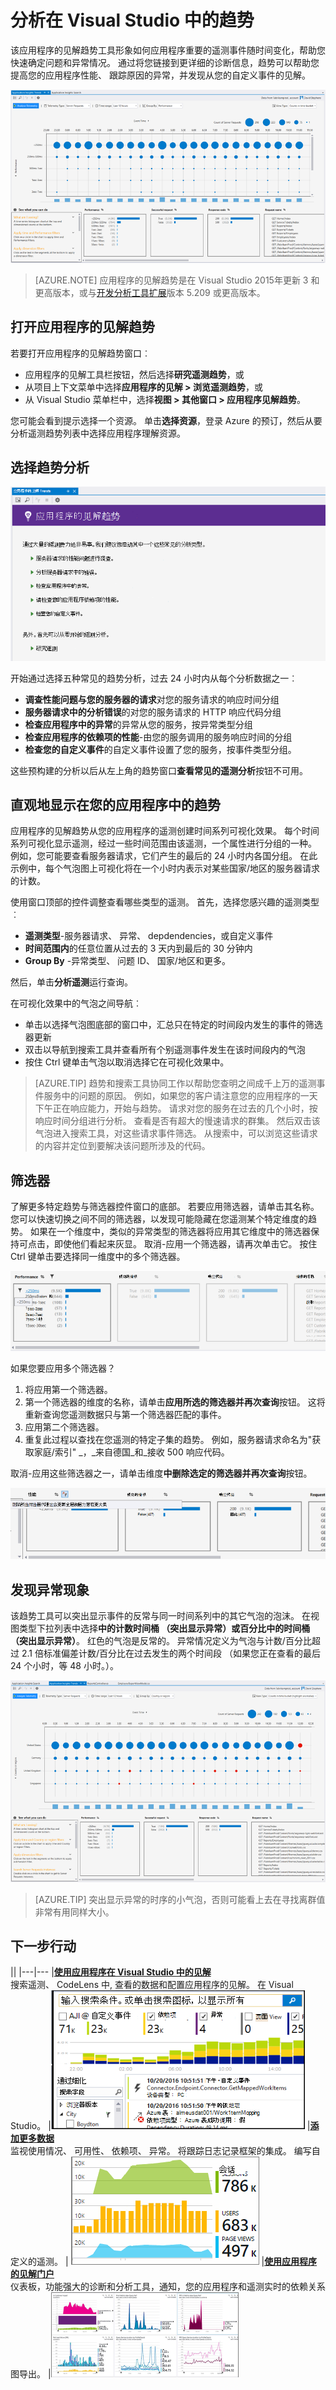 <properties 
    pageTitle="在 Visual Studio 中的趋势分析 |Microsoft Azure" 
    description="分析、 直观显示和浏览您应用程序的见解遥测在 Visual Studio 中的趋势。" 
    services="application-insights" 
    documentationCenter=".net"
    authors="numberbycolors" 
    manager="douge"/>

<tags 
    ms.service="application-insights" 
    ms.workload="tbd" 
    ms.tgt_pltfrm="ibiza" 
    ms.devlang="na" 
    ms.topic="get-started-article" 
    ms.date="10/25/2016" 
    ms.author="daviste"/>
    
# <a name="analyzing-trends-in-visual-studio"></a>分析在 Visual Studio 中的趋势

该应用程序的见解趋势工具形象如何应用程序重要的遥测事件随时间变化，帮助您快速确定问题和异常情况。 通过将您链接到更详细的诊断信息，趋势可以帮助您提高您的应用程序性能、 跟踪原因的异常，并发现从您的自定义事件的见解。

![示例趋势窗口](./media/app-insights-visual-studio-trends/app-insights-trends-hero-750.png)

> [AZURE.NOTE] 应用程序的见解趋势是在 Visual Studio 2015年更新 3 和更高版本，或与[开发分析工具扩展](https://visualstudiogallery.msdn.microsoft.com/82367b81-3f97-4de1-bbf1-eaf52ddc635a)版本 5.209 或更高版本。

## <a name="open-application-insights-trends"></a>打开应用程序的见解趋势

若要打开应用程序的见解趋势窗口︰

* 应用程序的见解工具栏按钮，然后选择**研究遥测趋势**，或
* 从项目上下文菜单中选择**应用程序的见解 > 浏览遥测趋势**，或
* 从 Visual Studio 菜单栏中，选择**视图 > 其他窗口 > 应用程序见解趋势**。

您可能会看到提示选择一个资源。 单击**选择资源**，登录 Azure 的预订，然后从要分析遥测趋势列表中选择应用程序理解资源。

## <a name="choose-a-trend-analysis"></a>选择趋势分析

![菜单中的常见类型的趋势分析](./media/app-insights-visual-studio-trends/app-insights-trends-1-750.png)

开始通过选择五种常见的趋势分析，过去 24 小时内从每个分析数据之一︰

* **调查性能问题与您的服务器的请求**对您的服务请求的响应时间分组
* **服务器请求中的分析错误**的对您的服务请求的 HTTP 响应代码分组
* **检查应用程序中的异常**的异常从您的服务，按异常类型分组
* **检查应用程序的依赖项的性能**-由您的服务调用的服务响应时间的分组
* **检查您的自定义事件**的自定义事件设置了您的服务，按事件类型分组。

这些预构建的分析以后从左上角的趋势窗口**查看常见的遥测分析**按钮不可用。

## <a name="visualize-trends-in-your-application"></a>直观地显示在您的应用程序中的趋势

应用程序的见解趋势从您的应用程序的遥测创建时间系列可视化效果。 每个时间系列可视化显示遥测，经过一些时间范围由该遥测，一个属性进行分组的一种。 例如，您可能要查看服务器请求，它们产生的最后的 24 小时内各国分组。 在此示例中，每个气泡图上可视化将在一个小时内表示对某些国家/地区的服务器请求的计数。

使用窗口顶部的控件调整查看哪些类型的遥测。 首先，选择您感兴趣的遥测类型︰

* **遥测类型**-服务器请求、 异常、 depdendencies，或自定义事件
* **时间范围内**的任意位置从过去的 3 天内到最后的 30 分钟内
* **Group By** -异常类型、 问题 ID、 国家/地区和更多。

然后，单击**分析遥测**运行查询。

在可视化效果中的气泡之间导航︰

* 单击以选择气泡图底部的窗口中，汇总只在特定的时间段内发生的事件的筛选器更新
* 双击以导航到搜索工具并查看所有个别遥测事件发生在该时间段内的气泡
* 按住 Ctrl 键单击气泡以取消选择它在可视化效果中。

> [AZURE.TIP] 趋势和搜索工具协同工作以帮助您查明之间成千上万的遥测事件服务中的问题的原因。 例如，如果您的客户请注意您的应用程序的一天下午正在响应能力，开始与趋势。 请求对您的服务在过去的几个小时，按响应时间分组进行分析。 查看是否有超大的慢速请求的群集。 然后双击该气泡进入搜索工具，对这些请求事件筛选。 从搜索中，可以浏览这些请求的内容并定位到要解决该问题所涉及的代码。

## <a name="filter"></a>筛选器

了解更多特定趋势与筛选器控件窗口的底部。 若要应用筛选器，请单击其名称。 您可以快速切换之间不同的筛选器，以发现可能隐藏在您遥测某个特定维度的趋势。 如果在一个维度中，类似的异常类型的筛选器将应用其它维度中的筛选器保持可点击，即使他们看起来灰显。 取消-应用一个筛选器，请再次单击它。 按住 Ctrl 键单击要选择同一维度中的多个筛选器。

![趋势的筛选器](./media/app-insights-visual-studio-trends/TrendsFiltering-750.png)

如果您要应用多个筛选器？ 

1. 将应用第一个筛选器。 
2. 第一个筛选器的维度的名称，请单击**应用所选的筛选器并再次查询**按钮。 这将重新查询您遥测数据只与第一个筛选器匹配的事件。 
3. 应用第二个筛选器。 
4. 重复此过程以查找在您遥测的特定子集的趋势。 例如，服务器请求命名为"获取家庭/索引" _，_来自德国_和_接收 500 响应代码。 

取消-应用这些筛选器之一，请单击维度**中删除选定的筛选器并再次查询**按钮。

![多个筛选器](./media/app-insights-visual-studio-trends/TrendsFiltering2-750.png)

## <a name="find-anomalies"></a>发现异常现象

该趋势工具可以突出显示事件的反常与同一时间系列中的其它气泡的泡沫。 在视图类型下拉列表中选择**中的计数时间桶 （突出显示异常）**或**百分比中的时间桶 （突出显示异常）**。 红色的气泡是反常的。 异常情况定义为气泡与计数/百分比超过 2.1 倍标准偏差计数/百分比在过去发生的两个时间段 （如果您正在查看的最后 24 个小时，等 48 小时。）。

![彩色圆点指示异常](./media/app-insights-visual-studio-trends/TrendsAnomalies-750.png)

> [AZURE.TIP] 突出显示异常的时序的小气泡，否则可能看上去在寻找离群值非常有用同样大小。  

## <a name="next"></a>下一步行动

||
|---|---
|**[使用应用程序在 Visual Studio 中的见解](app-insights-visual-studio.md)**<br/>搜索遥测、 CodeLens 中, 查看的数据和配置应用程序的见解。 在 Visual Studio。 |![用鼠标右键单击该项目，然后选择应用程序的见解，搜索](./media/app-insights-visual-studio-trends/34.png)
|**[添加更多数据](app-insights-asp-net-more.md)**<br/>监视使用情况、 可用性、 依赖项、 异常。 将跟踪日志记录框架的集成。 编写自定义的遥测。 | ![Visual studio](./media/app-insights-visual-studio-trends/64.png)
|**[使用应用程序的见解门户](app-insights-dashboards.md)**<br/>仪表板，功能强大的诊断和分析工具，通知，您的应用程序和遥测实时的依赖关系图导出。 |![Visual studio](./media/app-insights-visual-studio-trends/62.png)

